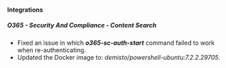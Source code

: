 
#### Integrations
##### O365 - Security And Compliance - Content Search
- Fixed an issue in which ***o365-sc-auth-start*** command failed to work when re-authenticating.
- Updated the Docker image to: *demisto/powershell-ubuntu:7.2.2.29705*.
